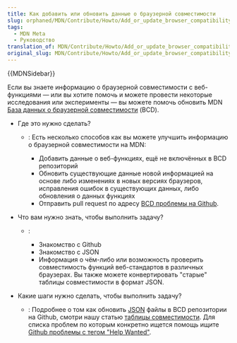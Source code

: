 ```yaml
---
title: Как добавить или обновить данные о браузерной совместимости
slug: orphaned/MDN/Contribute/Howto/Add_or_update_browser_compatibility_data
tags:
  - MDN Meta
  - Руководство
translation_of: MDN/Contribute/Howto/Add_or_update_browser_compatibility_data
original_slug: MDN/Contribute/Howto/Add_or_update_browser_compatibility_data
---
```


{{MDNSidebar}}

Если вы знаете информацию о браузерной совместимости с веб-функциями — или вы хотите помочь и можете провести некоторые исследования или эксперименты — вы можете помочь обновить MDN [База данных о браузерной совместимости](https://github.com/mdn/browser-compat-data/) (BCD).

- Где это нужно сделать?

  - : Есть несколько способов как вы можете улучшить информацию о браузерной совместимости на MDN:

    - Добавить данные о веб-функциях, ещё не включённых в BCD репозиторий
    - Обновить существующие данные новой информацией на основе либо изменениях в новых версиях браузеров, исправления ошибок в существующих данных, либо обновления о данных функциях
    - Отправить pull request по адресу [BCD проблемы на Github](https://github.com/mdn/browser-compat-data/issues).

- Что вам нужно знать, чтобы выполнить задачу?

  - :&#x20;

    - Знакомство с Github
    - Знакомство с JSON
    - Информация о чём-либо или возможность проверить совместимость функций веб-стандартов в различных браузерах. Вы также можете конвертировать "старые" таблицы совместимости в формат JSON.

- Какие шаги нужно сделать, чтобы выполнить задачу?
  - : Подробнее о том как обновить [JSON](/ru/docs/Glossary/JSON "JSON: The JavaScript Object Notation (JSON) — это формат обмена данными.  Хотя это и не строгое подмножество, JSON очень напоминает подмножество JavaScript синтаксиса. Несмотря на то, что многие языки программирования поддерживаю JSON, JSON особенно для JavaScript приложений, включая веб-сайты и браузерные расширения.") файлы в BCD репозитории на Github, смотри нашу статью [таблицы совместимости](/ru/docs/MDN/Contribute/Structures/Compatibility_tables). Для списка проблем по которым конкретно ищется помощь ищите [Github проблемы с тегом "Help Wanted"](https://github.com/mdn/browser-compat-data/issues?q=is%3Aissue+is%3Aopen+label%3A%22help+wanted%22).
